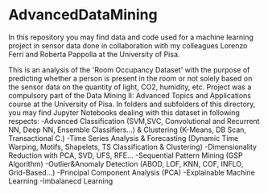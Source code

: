 # AdvancedDataMining
In this repository you may find data and code used for a machine learning project in sensor data done in collaboration with my colleagues Lorenzo Ferri and Roberta Pappolla at the University of Pisa. 

This is an analysis of the 'Room Occupancy Dataset' with the purpose of predicting whether a person is present in the room or not solely based on the sensor data on the quantity of light, CO2, humidity, etc. Project was a compulsory part of the Data Mining II: Advanced Topics and Applications course at the University of Pisa. 
In folders and subfolders of this directory, you may find Jupyter Notebooks dealing with this dataset in following respects:
-Advanced Classification (SVM,SVC, Convolutional and Recurrent NN, Deep NN,
Ensemble Classifiers…) & Clustering (K-Means, DB Scan, Transactional C.)
-Time Series Analysis & Forecasting (Dynamic Time Warping, Motifs, Shapelets, TS Classification & Clustering)
-Dimensionality Reduction with PCA, SVD, UFS, RFE…
-Sequential Pattern Mining (GSP Algorithm)
-Outlier&Anomaly Detection (ABOD, LOF, KNN, COF, INFLO, Grid-Based…)
-Principal Component Analysis (PCA)
-Explainable Machine Learning
-Imbalanecd Learning
